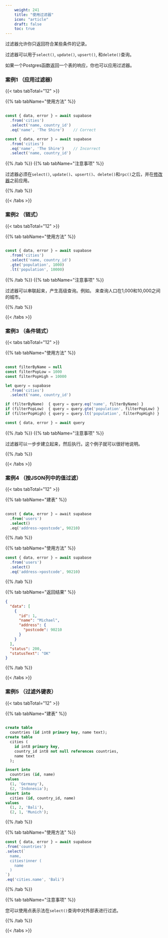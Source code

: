 ```yaml
---
    weight: 241
    title: "使用过滤器"
    icon: "article"
    draft: false
    toc: true
---
```


过滤器允许你只返回符合某些条件的记录。

过滤器可以用于`select()`, `update()`, `upsert()`, 和`delete()`查询。

如果一个Postgres函数返回一个表的响应，你也可以应用过滤器。




### 案例1  （应用过滤器）

{{< tabs tabTotal="12" >}}

{{% tab tabName="使用方法" %}}



```ts
                                                                              
const { data, error } = await supabase
  .from('cities')
  .select('name, country_id')
  .eq('name', 'The Shire')    // Correct

const { data, error } = await supabase
  .from('cities')
  .eq('name', 'The Shire')    // Incorrect
  .select('name, country_id')
```



{{% /tab %}}
{{% tab tabName="注意事项" %}}



过滤器必须在`select()`, `update()`、`upsert()`、`delete()`和`rpc()`之后，并在[修改器](/docs/app/SDKdocs/JavaScript/database/using-modifiers)之前应用。



{{% /tab %}}


{{< /tabs >}}


### 案例2  （链式）

{{< tabs tabTotal="12" >}}
 
{{% tab tabName="使用方法" %}}



```ts
                                                                              
const { data, error } = await supabase
  .from('cities')
  .select('name, country_id')
  .gte('population', 1000)
  .lt('population', 10000)
```



{{% /tab %}}
{{% tab tabName="注意事项" %}}



过滤器可以串联起来，产生高级查询。例如。
来查询人口在1,000和10,000之间的城市。



{{% /tab %}}


{{< /tabs >}}




### 案例3  （条件链式）

{{< tabs tabTotal="12" >}}
 
{{% tab tabName="使用方法" %}}



```ts
                                                                              
const filterByName = null
const filterPopLow = 1000
const filterPopHigh = 10000

let query = supabase
  .from('cities')
  .select('name, country_id')

if (filterByName)  { query = query.eq('name', filterByName) }
if (filterPopLow)  { query = query.gte('population', filterPopLow) }
if (filterPopHigh) { query = query.lt('population', filterPopHigh) }

const { data, error } = await query
```



{{% /tab %}}
{{% tab tabName="注意事项" %}}



过滤器可以一步步建立起来，然后执行。这个例子就可以很好地说明。



{{% /tab %}}


{{< /tabs >}}



### 案例4  （按JSON列中的值过滤）

{{< tabs tabTotal="12" >}}
 
{{% tab tabName="建表" %}}



```sql
                                                                              
const { data, error } = await supabase
  .from('users')
  .select()
  .eq('address->postcode', 90210)
```



{{% /tab %}}

{{% tab tabName="使用方法" %}}



  ```ts
  const { data, error } = await supabase
    .from('users')
    .select()
    .eq('address->postcode', 90210)
  ```



{{% /tab %}}



{{% tab tabName="返回结果" %}}



  ```json
  {
    "data": [
      {
        "id": 1,
        "name": "Michael",
        "address": {
          "postcode": 90210
        }
      }
    ],
    "status": 200,
    "statusText": "OK"
  }
  ```



{{% /tab %}}


{{< /tabs >}}





### 案例5  （过滤外键表）

{{< tabs tabTotal="12" >}}
 
{{% tab tabName="建表" %}}



```sql
                                                                              
create table
  countries (id int8 primary key, name text);
create table
  cities (
    id int8 primary key,
    country_id int8 not null references countries,
    name text
  );

insert into
  countries (id, name)
values
  (1, 'Germany'),
  (2, 'Indonesia');
insert into
  cities (id, country_id, name)
values
  (1, 2, 'Bali'),
  (2, 1, 'Munich');
```



{{% /tab %}}

{{% tab tabName="使用方法" %}}



  ```ts
const { data, error } = await supabase
  .from('countries')
  .select(`
    name,
    cities!inner (
      name
    )
  `)
  .eq('cities.name', 'Bali')
  ```



{{% /tab %}}



{{% tab tabName="注意事项" %}}



您可以使用点表示法在`select()`查询中对外部表进行过滤。



{{% /tab %}}


{{< /tabs >}}